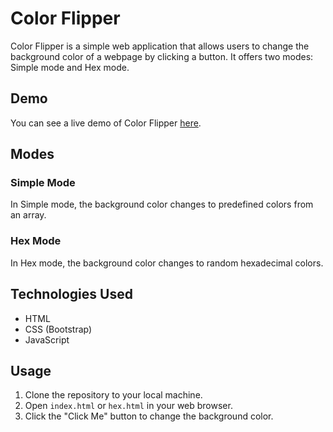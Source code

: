 # Color Flipper

Color Flipper is a simple web application that allows users to change the background color of a webpage by clicking a button. It offers two modes: Simple mode and Hex mode.

## Demo

You can see a live demo of Color Flipper [here](https://x3shat.github.io/Color-Flipper/).

## Modes

### Simple Mode
In Simple mode, the background color changes to predefined colors from an array.

### Hex Mode
In Hex mode, the background color changes to random hexadecimal colors.

## Technologies Used
- HTML
- CSS (Bootstrap)
- JavaScript

## Usage
1. Clone the repository to your local machine.
2. Open `index.html` or `hex.html` in your web browser.
3. Click the "Click Me" button to change the background color.

